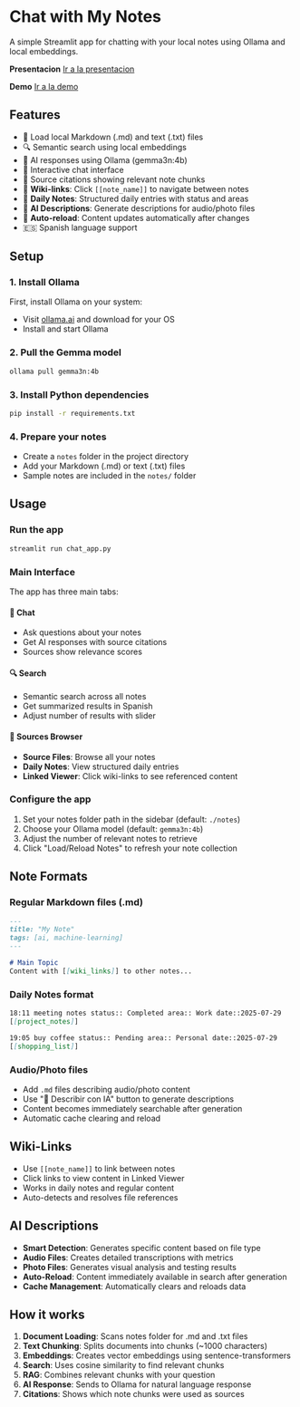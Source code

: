 # Chat with My Notes

A simple Streamlit app for chatting with your local notes using Ollama and local embeddings.

**Presentacion**
[Ir a la presentacion](https://docs.google.com/presentation/d/1E-K28nZp0knQgzOXBkIPd3qRzrYmziGs/edit?usp=drive_link&ouid=101768567519265651809&rtpof=true&sd=true)

**Demo**
[Ir a la demo](https://drive.google.com/file/d/16-LsXyBDi5mlJznPtcsnoZwVskGpMh7l/view?usp=sharing)

## Features

- 📝 Load local Markdown (.md) and text (.txt) files
- 🔍 Semantic search using local embeddings
- 🤖 AI responses using Ollama (gemma3n:4b)
- 💬 Interactive chat interface
- 📎 Source citations showing relevant note chunks
- 🔗 **Wiki-links**: Click `[[note_name]]` to navigate between notes
- 📅 **Daily Notes**: Structured daily entries with status and areas
- 🎵 **AI Descriptions**: Generate descriptions for audio/photo files
- 🔄 **Auto-reload**: Content updates automatically after changes
- 🇪🇸 Spanish language support

## Setup

### 1. Install Ollama

First, install Ollama on your system:
- Visit [ollama.ai](https://ollama.ai) and download for your OS
- Install and start Ollama

### 2. Pull the Gemma model

```bash
ollama pull gemma3n:4b
```

### 3. Install Python dependencies

```bash
pip install -r requirements.txt
```

### 4. Prepare your notes

- Create a `notes` folder in the project directory
- Add your Markdown (.md) or text (.txt) files
- Sample notes are included in the `notes/` folder

## Usage

### Run the app

```bash
streamlit run chat_app.py
```

### Main Interface

The app has three main tabs:

#### 💬 Chat
- Ask questions about your notes
- Get AI responses with source citations
- Sources show relevance scores

#### 🔍 Search  
- Semantic search across all notes
- Get summarized results in Spanish
- Adjust number of results with slider

#### 📁 Sources Browser
- **Source Files**: Browse all your notes
- **Daily Notes**: View structured daily entries
- **Linked Viewer**: Click wiki-links to see referenced content

### Configure the app

1. Set your notes folder path in the sidebar (default: `./notes`)
2. Choose your Ollama model (default: `gemma3n:4b`) 
3. Adjust the number of relevant notes to retrieve
4. Click "Load/Reload Notes" to refresh your note collection

## Note Formats

### Regular Markdown files (.md)
```markdown
---
title: "My Note"
tags: [ai, machine-learning]
---

# Main Topic
Content with [[wiki_links]] to other notes...
```

### Daily Notes format
```markdown
18:11 meeting notes status:: Completed area:: Work date::2025-07-29
[[project_notes]]

19:05 buy coffee status:: Pending area:: Personal date::2025-07-29
[[shopping_list]]
```

### Audio/Photo files
- Add `.md` files describing audio/photo content
- Use "🤖 Describir con IA" button to generate descriptions
- Content becomes immediately searchable after generation
- Automatic cache clearing and reload

## Wiki-Links

- Use `[[note_name]]` to link between notes
- Click links to view content in Linked Viewer
- Works in daily notes and regular content
- Auto-detects and resolves file references

## AI Descriptions

- **Smart Detection**: Generates specific content based on file type
- **Audio Files**: Creates detailed transcriptions with metrics
- **Photo Files**: Generates visual analysis and testing results
- **Auto-Reload**: Content immediately available in search after generation
- **Cache Management**: Automatically clears and reloads data

## How it works

1. **Document Loading**: Scans notes folder for .md and .txt files
2. **Text Chunking**: Splits documents into chunks (~1000 characters)
3. **Embeddings**: Creates vector embeddings using sentence-transformers
4. **Search**: Uses cosine similarity to find relevant chunks
5. **RAG**: Combines relevant chunks with your question
6. **AI Response**: Sends to Ollama for natural language response
7. **Citations**: Shows which note chunks were used as sources

